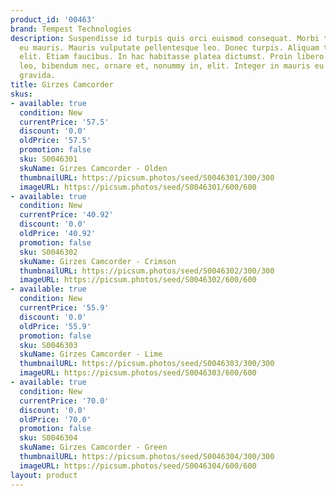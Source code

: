 ```yaml
---
product_id: '00463'
brand: Tempest Technologies
description: Suspendisse id turpis quis orci euismod consequat. Morbi tristique neque
  eu mauris. Mauris vulputate pellentesque leo. Donec turpis. Aliquam tincidunt feugiat
  elit. Etiam faucibus. In hac habitasse platea dictumst. Proin libero. Praesent orci
  leo, bibendum nec, ornare et, nonummy in, elit. Integer in mauris eu nibh euismod
  gravida.
title: Girzes Camcorder
skus:
- available: true
  condition: New
  currentPrice: '57.5'
  discount: '0.0'
  oldPrice: '57.5'
  promotion: false
  sku: S0046301
  skuName: Girzes Camcorder - Olden
  thumbnailURL: https://picsum.photos/seed/S0046301/300/300
  imageURL: https://picsum.photos/seed/S0046301/600/600
- available: true
  condition: New
  currentPrice: '40.92'
  discount: '0.0'
  oldPrice: '40.92'
  promotion: false
  sku: S0046302
  skuName: Girzes Camcorder - Crimson
  thumbnailURL: https://picsum.photos/seed/S0046302/300/300
  imageURL: https://picsum.photos/seed/S0046302/600/600
- available: true
  condition: New
  currentPrice: '55.9'
  discount: '0.0'
  oldPrice: '55.9'
  promotion: false
  sku: S0046303
  skuName: Girzes Camcorder - Lime
  thumbnailURL: https://picsum.photos/seed/S0046303/300/300
  imageURL: https://picsum.photos/seed/S0046303/600/600
- available: true
  condition: New
  currentPrice: '70.0'
  discount: '0.0'
  oldPrice: '70.0'
  promotion: false
  sku: S0046304
  skuName: Girzes Camcorder - Green
  thumbnailURL: https://picsum.photos/seed/S0046304/300/300
  imageURL: https://picsum.photos/seed/S0046304/600/600
layout: product
---
```


